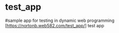 # test_app
#sample app for testing in dynamic web programming
[https://nortonb.web582.com/test_app/] test app 

